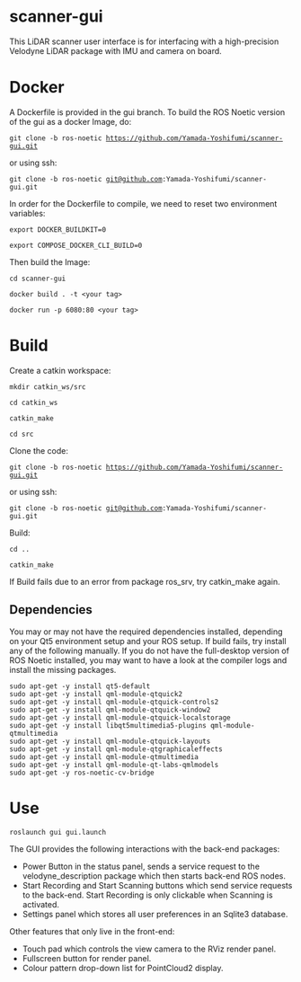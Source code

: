 # scanner-gui

This LiDAR scanner user interface is for interfacing with a high-precision Velodyne LiDAR package with IMU and camera on board.

<h1>Docker</h1>

A Dockerfile is provided in the gui branch. To build the ROS Noetic version of the gui as a docker Image, do:

<code>git clone -b ros-noetic https://github.com/Yamada-Yoshifumi/scanner-gui.git</code>

or using ssh:

<code>git clone -b ros-noetic git@github.com:Yamada-Yoshifumi/scanner-gui.git</code>

In order for the Dockerfile to compile, we need to reset two environment variables:

<code>export DOCKER_BUILDKIT=0</code>

<code>export COMPOSE_DOCKER_CLI_BUILD=0</code>

Then build the Image:

<code>cd scanner-gui</code>

<code>docker build . -t \<your tag\></code>

<code>docker run -p 6080:80 \<your tag\></code>

<h1>Build</h1>

Create a catkin workspace:

<code>mkdir catkin_ws/src</code>

<code>cd catkin_ws</code>

<code>catkin_make</code>

<code>cd src</code>

Clone the code:

<code>git clone -b ros-noetic https://github.com/Yamada-Yoshifumi/scanner-gui.git</code>

or using ssh:

<code>git clone -b ros-noetic git@github.com:Yamada-Yoshifumi/scanner-gui.git</code>

Build:

<code>cd ..</code>

<code>catkin_make</code>

If Build fails due to an error from package ros_srv, try catkin_make again.

<h2>Dependencies</h2>

You may or may not have the required dependencies installed, depending on your Qt5 environment setup and your ROS setup. If build fails, try install any of the following manually. If you do not have the full-desktop version of ROS Noetic installed, you may want to have a look at the compiler logs and install the missing packages.

```
sudo apt-get -y install qt5-default
sudo apt-get -y install qml-module-qtquick2
sudo apt-get -y install qml-module-qtquick-controls2
sudo apt-get -y install qml-module-qtquick-window2
sudo apt-get -y install qml-module-qtquick-localstorage
sudo apt-get -y install libqt5multimedia5-plugins qml-module-qtmultimedia
sudo apt-get -y install qml-module-qtquick-layouts
sudo apt-get -y install qml-module-qtgraphicaleffects
sudo apt-get -y install qml-module-qtmultimedia
sudo apt-get -y install qml-module-qt-labs-qmlmodels
sudo apt-get -y ros-noetic-cv-bridge
```

<h1>Use</h1>

<code>roslaunch gui gui.launch</code>

The GUI provides the following interactions with the back-end packages:

- Power Button in the status panel, sends a service request to the velodyne_description package which then starts back-end ROS nodes.
- Start Recording and Start Scanning buttons which send service requests to the back-end. Start Recording is only clickable when Scanning is activated.
- Settings panel which stores all user preferences in an Sqlite3 database.

Other features that only live in the front-end:

- Touch pad which controls the view camera to the RViz render panel.
- Fullscreen button for render panel.
- Colour pattern drop-down list for PointCloud2 display.
